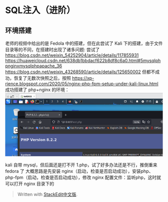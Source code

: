 
# SQL注入（进阶）

## 环境搭建

老师的视频中给出的是 Fedola 中的搭建，但在此尝试了 Kali 下的搭建，由于文件目录等的不同，在搭建时出现了诸多问题:
尝试了
https://blog.csdn.net/weixin_54252904/article/details/117855931
https://huaweicloud.csdn.net/638db1bbdacf622b8df8c6a0.html#5mysqlphpnginxmysqlphpapache_36
https://blog.csdn.net/weixin_43268590/article/details/125650002
但都不成功，恢复了无数次快照之后，按照
https://xp-rience.blogspot.com/2020/05/nginx-php-fpm-setup-under-kali-linux.html
成功搭建了 php+nginx 的环境：
![输入图片说明](/imgs/2023-05-01/ybY35dzlQrrS24fa.png)

kali 自带 mysql，但后面还是打不开 1.php，试了好多办法还是不行，推倒重来 fedora 了
大概思路是先安装 nginx（启动，检查是否启动成功），安装php、php-fpm（启动，检查是否启动成功），修改 nginx 配置文件：监听php，这时就可以打开 nginx 目录下的

> Written with [StackEdit中文版](https://stackedit.cn/).
<!--stackedit_data:
eyJoaXN0b3J5IjpbMjAzODk4NTEwMCwyMzk3NDcyMjYsLTIwNj
g3ODg1MTIsMTY0ODU1NjYxMCwtMTgwMjM3ODA2MCwtMTkxNTQy
Njk1LC01OTg5MDIxNSwtMzU5MTk1Nzk3LDIzMjA4MTczLDE3Mz
I2NzYxODhdfQ==
-->